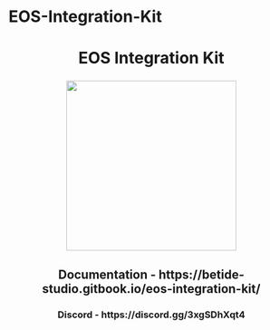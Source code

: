 # EOS-Integration-Kit

<h1 align="center">EOS Integration Kit</h1>

###

<div align="center">
  <img height="300" src="https://media.discordapp.net/attachments/943013597032890368/1087632976088662086/EOS_Integration_Kit.png?width=1662&height=935"  />
</div>

###

<h2 align="center"> Documentation - https://betide-studio.gitbook.io/eos-integration-kit/ </h2>
<h3 align="center"> Discord - https://discord.gg/3xgSDhXqt4 </h3>
